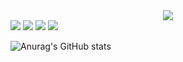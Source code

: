 <div align="center">
  <img src="gif/story.gif" />
</div>

<img src="https://img.shields.io/badge/JAVA-007396?style=for-the-badge&logo=java&logoColor=white">

<img src="https://img.shields.io/badge/MySQL-4479A1?style=for-the-badge&logo=MySQL&logoColor=white">

<img src="https://img.shields.io/badge/Oracle-F80000?style=for-the-badge&logo=Oracle&logoColor=white">

<img src="https://img.shields.io/badge/github-181717?style=for-the-badge&logo=github&logoColor=white">


![Anurag's GitHub stats](https://github-readme-stats.vercel.app/api?username=hyunwoosim&show_icons=true&theme=radical)
